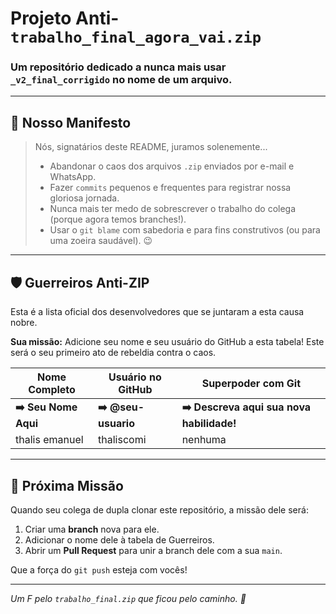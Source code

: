 # Projeto Anti-`trabalho_final_agora_vai.zip`

### Um repositório dedicado a nunca mais usar `_v2_final_corrigido` no nome de um arquivo.

---

## 📜 Nosso Manifesto

> Nós, signatários deste README, juramos solenemente...
>
> * Abandonar o caos dos arquivos `.zip` enviados por e-mail e WhatsApp.
> * Fazer `commits` pequenos e frequentes para registrar nossa gloriosa jornada.
> * Nunca mais ter medo de sobrescrever o trabalho do colega (porque agora temos branches!).
> * Usar o `git blame` com sabedoria e para fins construtivos (ou para uma zoeira saudável). 😉

---

## 🛡️ Guerreiros Anti-ZIP

Esta é a lista oficial dos desenvolvedores que se juntaram a esta causa nobre.

**Sua missão:** Adicione seu nome e seu usuário do GitHub a esta tabela! Este será o seu primeiro ato de rebeldia contra o caos.

| Nome Completo         | Usuário no GitHub   | Superpoder com Git                            |
| --------------------- | ------------------- | --------------------------------------------- |
| **➡️ Seu Nome Aqui**  | **➡️ @seu-usuario** | **➡️ Descreva aqui sua nova habilidade!**     |
|thalis emanuel|thaliscomi|nenhuma |

---

## 🚀 Próxima Missão

Quando seu colega de dupla clonar este repositório, a missão dele será:

1.  Criar uma **branch** nova para ele.
2.  Adicionar o nome dele à tabela de Guerreiros.
3.  Abrir um **Pull Request** para unir a branch dele com a sua `main`.

Que a força do `git push` esteja com vocês!

---

*Um F pelo `trabalho_final.zip` que ficou pelo caminho. 🗿*
